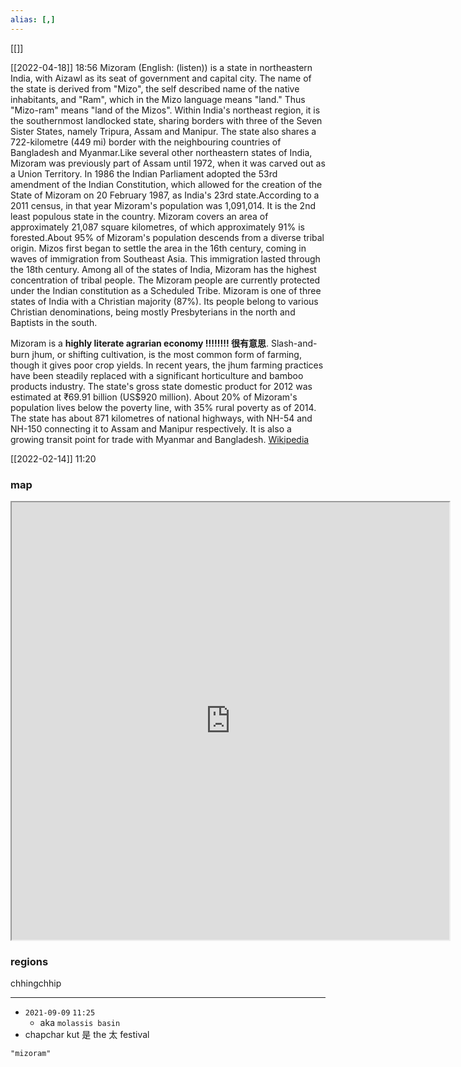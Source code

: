 ```yaml
---
alias: [,]
---
```

[[]]

[[2022-04-18]] 18:56
Mizoram (English:   (listen)) is a state in northeastern India, with Aizawl as its seat of government and capital city. The name of the state is derived from "Mizo", the self described name of the native inhabitants, and "Ram", which in the Mizo language means "land." Thus "Mizo-ram" means "land of the Mizos". Within India's northeast region, it is the southernmost landlocked state, sharing borders with three of the Seven Sister States, namely Tripura, Assam and Manipur. The state also shares a 722-kilometre (449 mi) border with the neighbouring countries of Bangladesh and Myanmar.Like several other northeastern states of India, Mizoram was previously part of Assam until 1972, when it was carved out as a Union Territory.  In 1986 the Indian Parliament adopted the 53rd amendment of the Indian Constitution, which allowed for the creation of the State of Mizoram on 20 February 1987, as India's 23rd state.According to a 2011 census, in that year Mizoram's population was 1,091,014. It is the 2nd least populous state in the country. Mizoram covers an area of approximately 21,087 square kilometres, of which approximately 91% is forested.About 95% of Mizoram's population descends from a diverse tribal origin.  Mizos first began to settle the area in the 16th century, coming in waves of immigration from Southeast Asia. This immigration lasted through the 18th century. Among all of the states of India, Mizoram has the highest concentration of tribal people. The Mizoram people are currently protected under the Indian constitution as a Scheduled Tribe. Mizoram is one of three states of India with a Christian majority (87%). Its people belong to various Christian denominations, being mostly Presbyterians in the north and Baptists in the south.

Mizoram is a **highly literate agrarian economy !!!!!!!! 很有意思**. Slash-and-burn jhum, or shifting cultivation, is the most common form of farming, though it gives poor crop yields. In recent years, the jhum farming practices have been steadily replaced with a significant horticulture and bamboo products industry. The state's gross state domestic product for 2012 was estimated at ₹69.91 billion (US$920 million). About 20% of Mizoram's population lives below the poverty line, with 35% rural poverty as of 2014. The state has about 871 kilometres of national highways, with NH-54 and NH-150 connecting it to Assam and Manipur respectively. It is also a growing transit point for trade with Myanmar and Bangladesh.
[Wikipedia](https://en.wikipedia.org/wiki/Mizoram)

[[2022-02-14]] 11:20
### map
<iframe src="https://duckduckgo.com/?t=ffab&q=mizoram&ia=web&iaxm=about" width="700" height="700" ></iframe>

### regions
chhingchhip

**********************
- `2021-09-09`  `11:25`
	- aka `molassis basin`
- chapchar kut 是 the 太 festival

```query
"mizoram"
```
